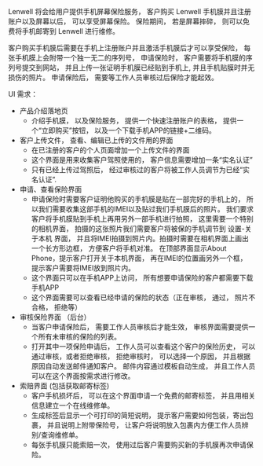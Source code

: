 Lenwell 将会给用户提供手机屏幕保险服务， 客户购买 Lenwell 手机膜并且注册账户以及屏幕以后， 可以享受屏幕保险。 保险期间， 若是屏幕摔碎， 则可以免费将手机邮寄到 Lenwell 进行维修。 

 客户购买手机膜后需要在手机上注册账户并且激活手机膜后才可以享受保险， 每张手机膜上会附带一个独一无二的序列号， 申请保险时， 客户需要将手机膜的序列号提交到网站， 并且上传一张证明手机膜已经贴到手机上, 并且手机贴膜时并无损伤的照片。 申请保险后， 需要等工作人员审核过后保险才能起效。

UI 需求： 
-   产品介绍落地页
    -   介绍手机膜， 以及保险服务， 提供一个快速注册账户的表格， 提供一个“立即购买”按钮， 以及一个下载手机APP的链接+二维码。
-   客户上传文件， 查看、编辑已上传的文件用的界面
    -   在已注册的客户的个人页面增加一个上传文件的界面
    -   这个界面是用来收集客户驾照使用的， 客户信息需要增加一条“实名认证”
    -   只有已经上传过驾照后， 经过审核过的客户将被工作人员调节为已经“实名认证”.
-   申请、查看保险界面
    -   申请保险时需要客户证明他购买的手机膜是贴在一部完好的手机上的， 所以我们需要收集这部手机的IMEI以及贴过我们手机膜后的照片。 我们要求客户将手机膜贴到手机上再用另外一部手机进行拍照， 这里需要一个特别的相机界面， 拍摄的这张照片我们需要客户将被保的手机调节到 设置-关于本机 界面， 并且将IMEI拍摄到照片内。拍摄时需要在相机界面上画出一个长方形边框， 方便客户将手机对准。 在顶部界面显示About Phone，提示客户打开关于本机界面， 再在IMEI的位置画另外一个框， 提示客户需要将IMEI放到照片内。
    -   这个界面只可以在手机APP上访问， 所有想要申请保险的客户都需要下载手机APP
    -   这个界面需要可以查看已经申请的保险的状态（正在审核， 通过， 照片不合格， 拒绝等）
-   审核保险界面 （后台）
    -   当客户申请保险后， 需要工作人员审核后才能生效， 审核界面需要提供一个所有未审核的保险的列表。
    -   打开其中一项保险申请后， 工作人员可以查看这个客户的保险历史， 可以通过审核，或者拒绝审核， 拒绝审核时， 可以选择一个原因， 并且根据原因自动发送邮件通知客户。 邮件内容通过模板自动生成， 并且工作人员可以在这个界面按需求进行修改。
-   索赔界面 (包括获取邮寄标签)
    -   客户手机损坏后， 可以在这个界面申请一个免费的邮寄标签， 并且用相关信息建立一个在线维修单。
    -   生成标签后显示一个可打印的简短说明， 提示客户需要如何包装，寄出包裹， 并且说明上附带保险号， 让客户将说明放入包裹内方便工作人员辨别/查询维修单。
    -   每张手机膜只能索赔一次， 使用过后客户需要购买新的手机膜再次申请保险。
